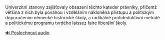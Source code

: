 
Univerzitní stanovy zajišťovaly obsazení těchto kateder právníky, přičemž většina z nich byla povahou i vzděláním nakloněna přístupu a politickým doporučením německé historické školy, a radikálně protideduktivní metodě a politickému programu tvrdého laissez faire liberální školy.

[🔊 Poslechnout audio](/data/7-paragraphs/audio/chapter_178/para_007-Univerzitn-stanovy-zajiovaly-obsazen-tchto-ka.mp3)
